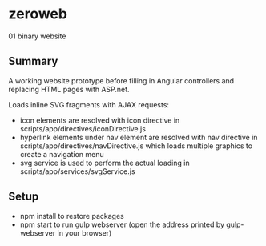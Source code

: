 # zeroweb
01 binary website

## Summary

A working website prototype before filling in Angular controllers and replacing HTML pages with ASP.net.

Loads inline SVG fragments with AJAX requests:
- icon elements are resolved with icon directive in scripts/app/directives/iconDirective.js
- hyperlink elements under nav element are resolved with nav directive in scripts/app/directives/navDirective.js which loads multiple graphics to create a navigation menu
- svg service is used to perform the actual loading in scripts/app/services/svgService.js

## Setup

- npm install to restore packages
- npm start to run gulp webserver (open the address printed by gulp-webserver in your browser)